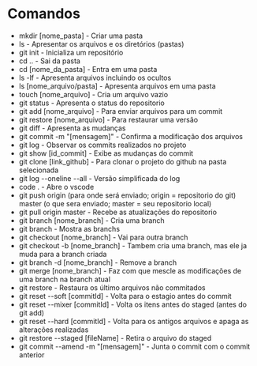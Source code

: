 # Comandos 
- mkdir [nome_pasta] - Criar uma pasta
- ls - Apresentar os arquivos e os diretórios (pastas) 
- git init - Inicializa um repositório 
- cd .. - Sai da pasta 
- cd [nome_da_pasta] - Entra em uma pasta 
- ls -lf - Apresenta arquivos incluindo os ocultos 
- ls [nome_arquivo/pasta] - Apresenta arquivos em uma pasta 
- touch [nome_arquivo] - Cria um arquivo vazio 
- git status - Apresenta o status do repositorio 
- git add [nome_arquivo] - Para enviar arquivos para um commit 
- git restore [nome_arquivo] - Para restaurar uma versão 
- git diff - Apresenta as mudanças 
- git commit -m "[mensagem]" - Confirma a modificação dos arquivos 
- git log - Observar os commits realizados no projeto 
- git show [id_commit] - Exibe as mudanças do commit
- git clone [link_github] - Para clonar o projeto do github na pasta selecionada 
- git log --oneline --all - Versão simplificada do log 
- code . - Abre o vscode 
- git push origin (para onde será enviado; origin = repositorio do git) master (o que sera enviado; master = seu repositorio local) 
- git pull origin master - Recebe as atualizações do repositorio 
- git branch [nome_branch] - Cria uma branch 
- git branch - Mostra as branchs 
- git checkout [nome_branch] - Vai para outra branch 
- git checkout -b [nome_branch] - Tambem cria uma branch, mas ele ja muda para a branch criada
- git branch -d [nome_branch] - Remove a branch
- git merge [nome_branch] - Faz com que mescle as modificações de uma branch na branch atual  
- git restore - Restaura os último arquivos não commitados 
- git reset --soft [commitId] - Volta para o estagio antes do commit 
- git reset --mixer [commitId] - Volta os itens antes do staged (antes do git add) 
- git reset --hard [commitId] - Volta para os antigos arquivos e apaga as alterações realizadas 
- git restore --staged [fileName] - Retira o arquivo do staged 
- git commit --amend -m "[mensagem]" - Junta o commit com o commit anterior